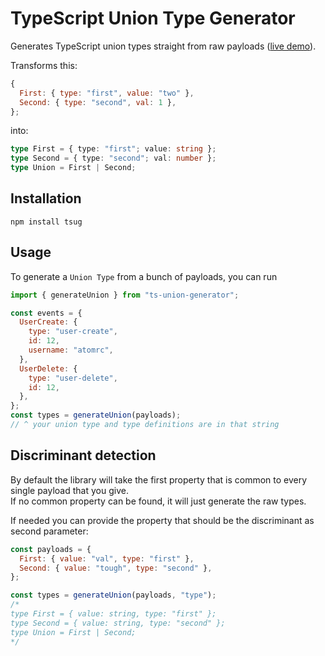 # TypeScript Union Type Generator

Generates TypeScript union types straight from raw payloads ([live demo](https://blog.atomrc.dev/typescript-union-generator/)).

Transforms this:

```js
{
  First: { type: "first", value: "two" },
  Second: { type: "second", val: 1 },
};
```

into:

```ts
type First = { type: "first"; value: string };
type Second = { type: "second"; val: number };
type Union = First | Second;
```

## Installation

```
npm install tsug
```

## Usage

To generate a `Union Type` from a bunch of payloads, you can run

```js
import { generateUnion } from "ts-union-generator";

const events = {
  UserCreate: {
    type: "user-create",
    id: 12,
    username: "atomrc",
  },
  UserDelete: {
    type: "user-delete",
    id: 12,
  },
};
const types = generateUnion(payloads);
// ^ your union type and type definitions are in that string
```

## Discriminant detection

By default the library will take the first property that is common to every single payload that you give.  
If no common property can be found, it will just generate the raw types.

If needed you can provide the property that should be the discriminant as second parameter:

```js
const payloads = {
  First: { value: "val", type: "first" },
  Second: { value: "tough", type: "second" },
};

const types = generateUnion(payloads, "type");
/*
type First = { value: string, type: "first" };
type Second = { value: string, type: "second" };
type Union = First | Second;
*/
```
